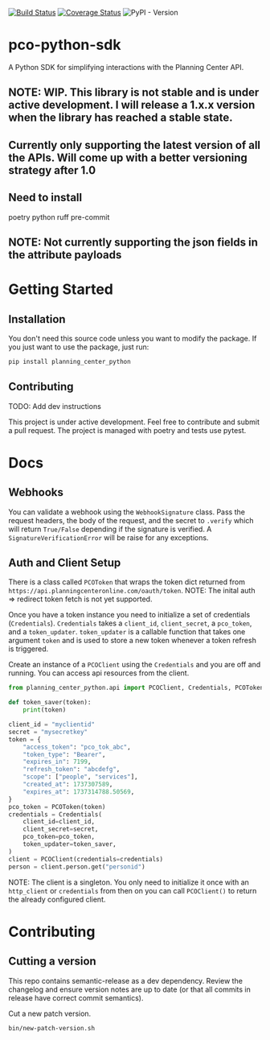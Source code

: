 <!-- README.md -->
[![Build Status](https://github.com/andy-goellner/pco-python-sdk/actions/workflows/ci.yml/badge.svg?branch=main)](https://github.com/andy-goellner/pco-python-sdk/actions?query=branch%main)
[![Coverage Status](https://coveralls.io/repos/github/andy-goellner/pco-python-sdk/badge.svg?branch=main)](https://coveralls.io/github/andy-goellner/pco-python-sdk?branch=main)
![PyPI - Version](https://img.shields.io/pypi/v/planning-center-python)

# pco-python-sdk
A Python SDK for simplifying interactions with the Planning Center API.


## NOTE: WIP. This library is not stable and is under active development. I will release a 1.x.x version when the library has reached a stable state.

## Currently only supporting the latest version of all the APIs. Will come up with a better versioning strategy after 1.0

## Need to install
poetry
python
ruff
pre-commit

## NOTE: Not currently supporting the json fields in the attribute payloads

# Getting Started

## Installation

You don't need this source code unless you want to modify the package. If you just
want to use the package, just run:

```sh
pip install planning_center_python
```

## Contributing

TODO: Add dev instructions

This project is under active development. Feel free to contribute and submit a pull request. The project is managed with poetry and tests use pytest.

# Docs

## Webhooks

You can validate a webhook using the `WebhookSignature` class. Pass the request headers, the body of the request, and the secret to `.verify` which will return `True/False` depending if the signature is verified. A `SignatureVerificationError` will be raise for any exceptions.


## Auth and Client Setup

There is a class called `PCOToken` that wraps the token dict returned from `https://api.planningcenteronline.com/oauth/token`. NOTE: The inital auth => redirect token fetch is not yet supported.

Once you have a token instance you need to initialize a set of credentials (`Credentials`). `Credentials` takes a `client_id`, `client_secret`, a `pco_token`, and a `token_updater`. `token_updater` is a callable function that takes one argument `token` and is used to store a new token whenever a token refresh is triggered.

Create an instance of a `PCOClient` using the `Credentials` and you are off and running. You can access api resources from the client.

```python
from planning_center_python.api import PCOClient, Credentials, PCOToken

def token_saver(token):
    print(token)

client_id = "myclientid"
secret = "mysecretkey"
token = {
    "access_token": "pco_tok_abc",
    "token_type": "Bearer",
    "expires_in": 7199,
    "refresh_token": "abcdefg",
    "scope": ["people", "services"],
    "created_at": 1737307589,
    "expires_at": 1737314788.50569,
}
pco_token = PCOToken(token)
credentials = Credentials(
    client_id=client_id,
    client_secret=secret,
    pco_token=pco_token,
    token_updater=token_saver,
)
client = PCOClient(credentials=credentials)
person = client.person.get("personid")
```

NOTE: The client is a singleton. You only need to initialize it once with an `http_client` or `credentials` from then on you can call `PCOClient()` to return the already configured client.


# Contributing
## Cutting a version

This repo contains semantic-release as a dev dependency. Review the changelog and ensure version notes are up to date (or that all commits in release have correct commit semantics).

Cut a new patch version.
```bash
bin/new-patch-version.sh
```
